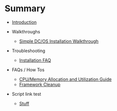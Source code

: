 # Summary

* [Introduction](README.md)
* Walkthroughs
    * [Simple DC/OS Installation Walkthrough](walkthroughs/distributed-setup.md)

* Troubleshooting
    * [Installation FAQ](troubleshooting/installation-faq.md)

* FAQs / How Tos
    * [CPU/Memory Allocation and Utilization Guide](faqs/utilization.md)
    * [Framework Cleanup](faqs/cleanup.md)

* Script link test
    * [Stuff](scripts/test.py)